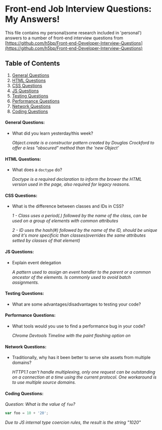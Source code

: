 # Front-end Job Interview Questions: My Answers!

This file contains my personal(some research included in 'personal') answers to a number of front-end interview questions from [https://github.com/h5bp/Front-end-Developer-Interview-Questions](https://github.com/h5bp/Front-end-Developer-Interview-Questions)

## Table of Contents

  1. [General Questions](#general-questions)
  1. [HTML Questions](#html-questions)
  1. [CSS Questions](#css-questions)
  1. [JS Questions](#js-questions)
  1. [Testing Questions](#testing-questions)
  1. [Performance Questions](#performance-questions)
  1. [Network Questions](#network-questions)
  1. [Coding Questions](#coding-questions)

#### General Questions:

* What did you learn yesterday/this week?

   *Object.create is a constructor pattern created by Douglas Crockford to offer a less "obscured" method than the 'new Object'*

#### HTML Questions:

* What does a `doctype` do?

   *Doctype is a required declaration to inform the brower the HTML version used in the page, also required for legacy reasons.*

#### CSS Questions:

* What is the difference between classes and IDs in CSS?

   *1 - Class uses a period(.) followed by the name of the class, can be used on a group of elements with common attributes*
   
   *2 - ID uses the hash(#) followed by the name of the ID, should be unique and it's more specificic than classes(overrides the same attributes setted by classes of that element)*

#### JS Questions:

* Explain event delegation

   *A pattern used to assign an event handler to the parent or a common ancestor of the elements. Is commonly used to avoid batch assignments.*

#### Testing Questions:

* What are some advantages/disadvantages to testing your code?

#### Performance Questions:

* What tools would you use to find a performance bug in your code?

   *Chrome Devtools Timeline with the paint flashing option on*

#### Network Questions:

* Traditionally, why has it been better to serve site assets from multiple domains?

   *HTTP1.1 can't handle multiplexing, only one request can be outstanding on a connection at a time using the current protocol. One workaround is to use multiple source domains.*

#### Coding Questions:

*Question: What is the value of `foo`?*
```javascript
var foo = 10 + '20';
```
   *Due to JS internal type coercion rules, the result is the string "1020"*
